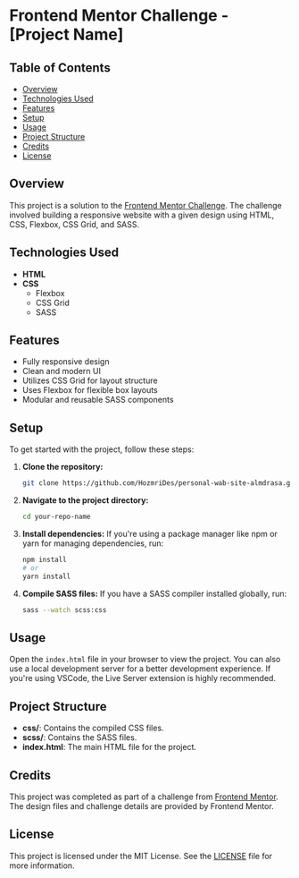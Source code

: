 # Frontend Mentor Challenge - [Project Name]

## Table of Contents
- [Overview](#overview)
- [Technologies Used](#technologies-used)
- [Features](#features)
- [Setup](#setup)
- [Usage](#usage)
- [Project Structure](#project-structure)
- [Credits](#credits)
- [License](#license)

## Overview
This project is a solution to the [Frontend Mentor Challenge](https://www.frontendmentor.io/challenges). The challenge involved building a responsive website with a given design using HTML, CSS, Flexbox, CSS Grid, and SASS.

## Technologies Used
- **HTML**
- **CSS**
  - Flexbox
  - CSS Grid
  - SASS

## Features
- Fully responsive design
- Clean and modern UI
- Utilizes CSS Grid for layout structure
- Uses Flexbox for flexible box layouts
- Modular and reusable SASS components

## Setup
To get started with the project, follow these steps:

1. **Clone the repository:**
    ```bash
    git clone https://github.com/HozmriDes/personal-wab-site-almdrasa.git
    ```

2. **Navigate to the project directory:**
    ```bash
    cd your-repo-name
    ```

3. **Install dependencies:**
    If you're using a package manager like npm or yarn for managing dependencies, run:
    ```bash
    npm install
    # or
    yarn install
    ```

4. **Compile SASS files:**
    If you have a SASS compiler installed globally, run:
    ```bash
    sass --watch scss:css
    ```

## Usage
Open the `index.html` file in your browser to view the project. You can also use a local development server for a better development experience. If you're using VSCode, the Live Server extension is highly recommended.

## Project Structure


- **css/**: Contains the compiled CSS files.
- **scss/**: Contains the SASS files.
- **index.html**: The main HTML file for the project.

## Credits
This project was completed as part of a challenge from [Frontend Mentor](https://www.frontendmentor.io/). The design files and challenge details are provided by Frontend Mentor.

## License
This project is licensed under the MIT License. See the [LICENSE](./LICENSE) file for more information.
